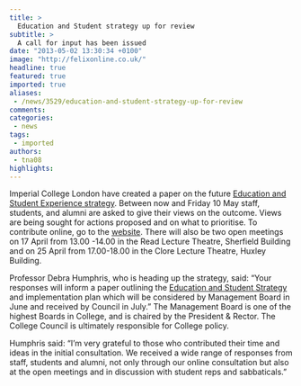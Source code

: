 ```yaml
---
title: >
  Education and Student strategy up for review
subtitle: >
  A call for input has been issued
date: "2013-05-02 13:30:34 +0100"
image: "http://felixonline.co.uk/"
headline: true
featured: true
imported: true
aliases:
 - /news/3529/education-and-student-strategy-up-for-review
comments:
categories:
 - news
tags:
 - imported
authors:
 - tna08
highlights:
---
```


Imperial College London have created a paper on the future [Education and Student Experience strategy](http://www3.imperial.ac.uk/educationoffice/strategy). Between now and Friday 10 May staff, students, and alumni are asked to give their views on the outcome. Views are being sought for actions proposed and on what to prioritise. To contribute online, go to the [website](http://www3.imperial.ac.uk/educationoffice/strategy). There will also be two open meetings on 17 April from 13.00 -14.00 in the Read Lecture Theatre, Sherfield Building and on 25 April from 17.00-18.00 in the Clore Lecture Theatre, Huxley Building.

Professor Debra Humphris, who is heading up the strategy, said: “Your responses will inform a paper outlining the [Education and Student Strategy](http://felixonline.co.uk/news/3200/imperial-launches-education-and-student-strategy-survey/) and implementation plan which will be considered by Management Board in June and received by Council in July.” The Management Board is one of the highest Boards in College, and is chaired by the President & Rector. The College Council is ultimately responsible for College policy.

Humphris said: “I’m very grateful to those who contributed their time and ideas in the initial consultation. We received a wide range of responses from staff, students and alumni, not only through our online consultation but also at the open meetings and in discussion with student reps and sabbaticals.”
